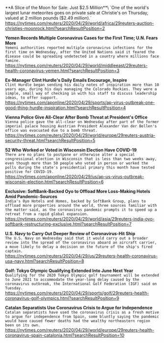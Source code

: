 **A Slice of the Moon for Sale: Just $2.5 Million**\
`One of the world's largest lunar meteorites goes on private sale at Christie's on Thursday, valued at 2 million pounds ($2.49 million).`\
https://nytimes.com/reuters/2020/04/29/world/africa/29reuters-auction-christies-moonrock.html?searchResultPosition=2

**Yemen Records Multiple Coronavirus Cases for the First Time; U.N. Fears More**\
`Yemeni authorities reported multiple coronavirus infections for the first time on Wednesday, after the United Nations said it feared the disease could be spreading undetected in a country where millions face famine.`\
https://nytimes.com/reuters/2020/04/29/world/middleeast/29reuters-health-coronavirus-yemen.html?searchResultPosition=3

**Ex-Manager Clint Hurdle's Daily Emails Encourage, Inspire**\
`Clint Hurdle began sending his daily notes of inspiration more than 10 years ago, during his days managing the Colorado Rockies. They were a simple, small way of checking in with his staff to discuss leadership ideas, to offer support.`\
https://nytimes.com/aponline/2020/04/29/sports/ap-virus-outbreak-one-good-thing-hurdle-inspiration.html?searchResultPosition=4

**Vienna Police Give All-Clear After Bomb Threat at President's Office**\
`Vienna police gave the all-clear on Wednesday after part of the former imperial palace housing Austrian President Alexander Van der Bellen's office was evacuated due to a bomb threat.`\
https://nytimes.com/reuters/2020/04/29/world/europe/29reuters-austria-security-threat.html?searchResultPosition=5

**52 Who Worked or Voted in Wisconsin Election Have COVID-19**\
`There are no plans to postpone or otherwise alter a special congressional election in Wisconsin that is less than two weeks away, even though more than 50 people who voted in person or worked the polls during the state's presidential primary this month have tested positive for COVID-19.`\
https://nytimes.com/aponline/2020/04/29/us/ap-us-virus-outbreak-wisconsin-election.html?searchResultPosition=6

**Exclusive: SoftBank-Backed Oyo to Offload More Loss-Making Hotels Amid Pandemic-Sources**\
`India's Oyo Hotels and Homes, backed by SoftBank Group, plans to offload more properties around the world, three sources familiar with the matter said, as the coronavirus pandemic prompts it to speed up a retreat from a rapid global expansion. `\
https://nytimes.com/reuters/2020/04/29/world/asia/29reuters-india-oyo-softbank-restructuring-exclusive.html?searchResultPosition=7

**U.S. Navy to Carry Out Deeper Review of Coronavirus-Hit Ship**\
`The U.S. Navy on Wednesday said that it would carry out a broader review into the spread of the coronavirus aboard an aircraft carrier, a move likely to delay a decision on the future of the ship's fired captain.`\
https://nytimes.com/reuters/2020/04/29/us/29reuters-health-coronavirus-usa-navy.html?searchResultPosition=8

**Golf: Tokyo Olympic Qualifying Extended Into June Next Year**\
`Qualifying for the 2020 Tokyo Olympic golf tournament will be extended to June 2021 to accommodate the year-long delay caused by the coronavirus outbreak, the International Golf Federation (IGF) said on Tuesday.`\
https://nytimes.com/reuters/2020/04/29/sports/golf/29reuters-health-coronavirus-golf-olympics.html?searchResultPosition=9

**Catalan Separatists Use Coronavirus Crisis to Argue for Independence**\
`Catalan separatists have used the coronavirus crisis as a fresh motive to argue for independence from Spain, some bluntly saying the pandemic would have caused fewer deaths had the wealthy northeastern region been on its own.`\
https://nytimes.com/reuters/2020/04/29/world/europe/29reuters-health-coronavirus-spain-catalonia.html?searchResultPosition=10

